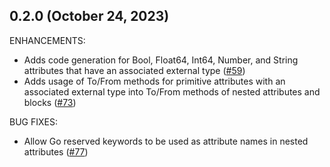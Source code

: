 ## 0.2.0 (October 24, 2023)

ENHANCEMENTS:

* Adds code generation for Bool, Float64, Int64, Number, and String attributes that have an associated external type ([#59](https://github.com/hashicorp/terraform-plugin-codegen-framework/issues/59))
* Adds usage of To/From methods for primitive attributes with an associated external type into To/From methods of nested attributes and blocks ([#73](https://github.com/hashicorp/terraform-plugin-codegen-framework/issues/73))

BUG FIXES:

* Allow Go reserved keywords to be used as attribute names in nested attributes ([#77](https://github.com/hashicorp/terraform-plugin-codegen-framework/issues/77))

